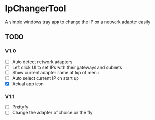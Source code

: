 # IpChangerTool
A simple windows tray app to change the IP on a network adapter easily 

## TODO
### V1.0
- [ ] Auto detect network adapters
- [ ] Left click UI to set IPs with their gateways and subnets
- [ ] Show current adapter name at top of menu
- [ ] Auto select current IP on start up
- [x] Actual app icon

### V1.1
- [ ] Prettyfy
- [ ] Change the adapter of choice on the fly